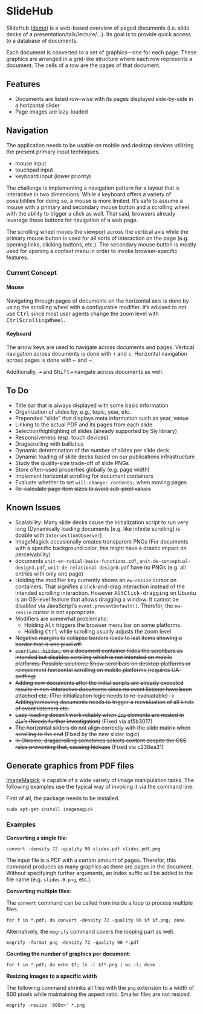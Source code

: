 # SlideHub

SlideHub ([demo](http://test.webis.de/slidehub)) is a web-based overview of paged documents (i.e. slide decks of a presentation/talk/lecture/…). Its goal is to provide quick access to a database of documents.

Each document is converted to a set of graphics—one for each page. These graphics are arranged in a grid-like structure where each row represents a document. The cells of a row are the pages of that document.



## Features

- Documents are listed row-wise with its pages displayed side-by-side in a horizontal slider
- Page images are lazy-loaded



## Navigation

The application needs to be usable on mobile and desktop devices utilizing the present primary input techniques.

- mouse input
- touchpad input
- keyboard input (lower priority)

The challenge is implementing a navigation pattern for a layout that is interactive in two dimensions. While a keyboard offers a variety of possibilities for doing so, a mouse is more limited. It’s safe to assume a mouse with a primary and secondary mouse button and a scrolling wheel with the ability to trigger a click as well. That said, browsers already leverage these buttons for navigation of a web page.

The scrolling wheel moves the viewport across the vertical axis while the primary mouse button is used for all sorts of interaction on the page (e.g. opening links, clicking buttons, etc.). The secondary mouse button is mostly used for opening a context menu in order to invoke browser-specific features.

### Current Concept

#### Mouse

Navigating through pages of documents on the horizontal axis is done by using the scrolling wheel with a configurable modifier. It’s advised to not use <kbd>Ctrl</kbd> since most user agents change the zoom level with <kbd>Ctrl</kbd><kbd>ScrollingWheel</kbd>.

#### Keyboard

The arrow keys are used to navigate across documents and pages. Vertical navigation across documents is done with <kbd>↑</kbd> and <kbd>↓</kbd>. Horizontal navigation across pages is done with <kbd>←</kbd> and <kbd>→</kbd>.

Additionally, <kbd title="tab key">⇥</kbd> and <kbd>Shift</kbd><kbd title="tab key">⇥</kbd> navigate across documents as well.



## To Do

- Title bar that is always displayed with some basic information
- Organization of slides by, e.g., topic, year, etc.
- Prepended "slide" that displays meta information such as year, venue
- Linking to the actual PDF and its pages from each slide
- Selection/highlighting of slides (already supported by Sly library)
- Responsiveness (esp. touch devices)
- Dragscrolling with ballistics
- Dynamic determination of the number of slides per slide deck
- Dynamic loading of slide decks based on our publications infrastructure
- Study the quality-size trade-off of slide PNGs
- Store often-used properties globally (e.g. page width)
- Implement horizontal scrolling for document containers
- Evaluate whether to set `will-change: contents;` when moving pages
- <s>Re-calculate page item sizes to avoid sub-pixel values</s>



## Known Issues

- Scalability: Many slide decks cause the initialization script to run very long (Dynamically loading documents [e.g. like infinite scrolling] is doable with `IntersectionObserver`)
- ImageMagick occasionally creates transparent PNGs (For documents with a specific background color, this might have a drastic impact on perceivability)
- documents `unit-en-radial-basis-functions.pdf`, `unit-de-conceptual-design3.pdf`, `unit-de-relational-design0.pdf` have no PNGs (e.g. all entries with only one page)
- Holding the modifier key currently shows an `ew-resize` cursor on containers. That signifies a click-and-drag interaction instead of the intended scrolling interaction. However <kbd>Alt</kbd><kbd>Click-dragging</kbd> on Ubuntu is an OS-level feature that allows dragging a window. It cannot be disabled via JavaScript’s `event.preventDefault()`. Therefor, the `ew-resize` cursor is not appropriate.
- Modifiers are somewhat problematic:
  - Holding <kbd>Alt</kbd> triggers the browser menu bar on some platforms.
  - Holding <kbd>Ctrl</kbd> while scrolling usually adjusts the zoom level
- <s>Negative margins to collapse borders leads to last items showing a border that is one pixel off.</s>
- <s>`overflow: hidden;` on a document container hides the scrollbars as intended but disables scrolling which is not intended on mobile platforms. Possible solutions: Show scrollbars on desktop platforms *or* reimplement horizontal scrolling on mobile platforms (requires UA-sniffing)</s>
- <s>Adding new documents after the initial scripts are already executed results in non-interactive documents since no event listener have been attached etc. (The initialization logic needs to re-evaluatable) → Adding/removing documents needs to trigger a reevaluation of all kinds of event listeners etc.</s>
- <s>Lazy-loading doesn’t work reliably when `img` elements are nested in `div`’s (Needs further investigation)</s> (Fixed via af5b3017)
- <s>The horizontal sliders do not align correctly with the slide matrix when scrolling to the end</s> (Fixed by the new slider logic)
- <s>In Chrome, dragscrolling sometimes selects content despite the CSS rules preventing that, causing hickups</s> (Fixed via c238ea31)



## Generate graphics from PDF files

[ImageMagick](https://www.imagemagick.org) is capable of a wide variety of image manipulation tasks. The following examples use the typical way of invoking it via the command line.

First of all, the package needs to be installed.

```
sudo apt-get install imagemagick
```

### Examples

**Converting a single file**:

```
convert -density 72 -quality 90 slides.pdf slides.pdf.png
```

The input file is a PDF with a certain amount of pages. Therefor, this command produces as many graphics as there are pages in the document. Without specifyingh further arguments, an index suffic will be added to the file name (e.g. `slides-0.png`, etc.).

**Converting multiple files**:

The `convert` command can be called from inside a loop to process multiple files.

```
for f in *.pdf; do convert -density 72 -quality 90 $f $f.png; done
```

Alternatively, the `mogrify` command covers the looping part as well.

```
mogrify -format png -density 72 -quality 90 *.pdf
```

**Counting the number of graphics per document**:

```
for f in *.pdf; do echo $f; ls -l $f*.png | wc -l; done
```

**Resizing images to a specific width**

The following command shrinks all files with the `png` extension to a width of 600 pixels while maintaining the aspect ratio. Smaller files are not resized.

```
mogrify -resize '600x>' *.png
```
